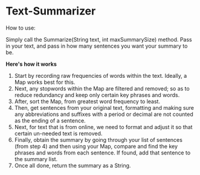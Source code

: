 # Text-Summarizer
How to use:

Simply call the Summarize(String text, int maxSummarySize) method. Pass in your text, and pass in how many sentences you want your summary to be.

**Here's how it works**

1. Start by recording raw frequencies of words within the text. Ideally, a Map works best for this. 
2. Next, any stopwords within the Map are filtered and removed; so as to reduce redundancy and keep only certain key phrases and words. 
3. After, sort the Map, from greatest word frequency to least. 
4. Then, get sentences from your original text, formatting and making sure any abbreviations and suffixes with a period or decimal are not counted as the ending of a sentence. 
5. Next, for text that is from online, we need to format and adjust it so that certain un-needed text is removed. 
6. Finally, obtain the summary by going through your list of sentences (from step 4) and then using your Map, compare and find the key phrases and words from each sentence. If found, add that sentence to the summary list.
7. Once all done, return the summary as a String. 
